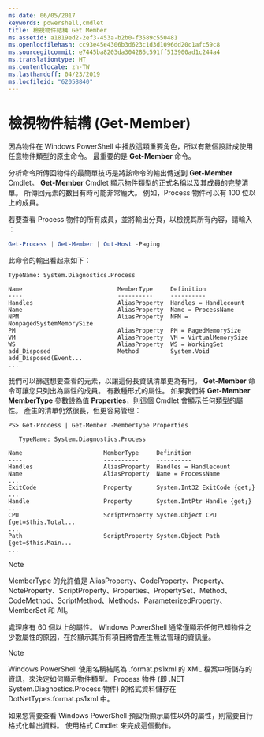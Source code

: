 ```yaml
---
ms.date: 06/05/2017
keywords: powershell,cmdlet
title: 檢視物件結構 Get Member
ms.assetid: a1819ed2-2ef3-453a-b2b0-f3589c550481
ms.openlocfilehash: cc93e45e4306b3d623c1d3d1096dd20c1afc59c8
ms.sourcegitcommit: e7445ba8203da304286c591ff513900ad1c244a4
ms.translationtype: HT
ms.contentlocale: zh-TW
ms.lasthandoff: 04/23/2019
ms.locfileid: "62058840"
---
```

# <a name="viewing-object-structure-get-member"></a>檢視物件結構 (Get-Member)

因為物件在 Windows PowerShell 中播放這類重要角色，所以有數個設計成使用任意物件類型的原生命令。 最重要的是 **Get-Member** 命令。

分析命令所傳回物件的最簡單技巧是將該命令的輸出傳送到 **Get-Member** Cmdlet。 **Get-Member** Cmdlet 顯示物件類型的正式名稱以及其成員的完整清單。 所傳回元素的數目有時可能非常龐大。 例如，Process 物件可以有 100 位以上的成員。

若要查看 Process 物件的所有成員，並將輸出分頁，以檢視其所有內容，請輸入︰

```powershell
Get-Process | Get-Member | Out-Host -Paging
```

此命令的輸出看起來如下︰

```output
TypeName: System.Diagnostics.Process

Name                           MemberType     Definition
----                           ----------     ----------
Handles                        AliasProperty  Handles = Handlecount
Name                           AliasProperty  Name = ProcessName
NPM                            AliasProperty  NPM = NonpagedSystemMemorySize
PM                             AliasProperty  PM = PagedMemorySize
VM                             AliasProperty  VM = VirtualMemorySize
WS                             AliasProperty  WS = WorkingSet
add_Disposed                   Method         System.Void add_Disposed(Event...
...
```

我們可以篩選想要查看的元素，以讓這份長資訊清單更為有用。 **Get-Member** 命令可讓您只列出為屬性的成員。 有數種形式的屬性。 如果我們將 **Get-Member MemberType** 參數設為值 **Properties**，則這個 Cmdlet 會顯示任何類型的屬性。 產生的清單仍然很長，但更容易管理︰

```
PS> Get-Process | Get-Member -MemberType Properties

   TypeName: System.Diagnostics.Process

Name                       MemberType     Definition
----                       ----------     ----------
Handles                    AliasProperty  Handles = Handlecount
Name                       AliasProperty  Name = ProcessName
...
ExitCode                   Property       System.Int32 ExitCode {get;}
...
Handle                     Property       System.IntPtr Handle {get;}
...
CPU                        ScriptProperty System.Object CPU {get=$this.Total...
...
Path                       ScriptProperty System.Object Path {get=$this.Main...
...
```

> [!NOTE]
> MemberType 的允許值是 AliasProperty、CodeProperty、Property、NoteProperty、ScriptProperty、Properties、PropertySet、Method、CodeMethod、ScriptMethod、Methods、ParameterizedProperty、MemberSet 和 All。

處理序有 60 個以上的屬性。 Windows PowerShell 通常僅顯示任何已知物件之少數屬性的原因，在於顯示其所有項目將會產生無法管理的資訊量。

> [!NOTE]
> Windows PowerShell 使用名稱結尾為 .format.ps1xml 的 XML 檔案中所儲存的資訊，來決定如何顯示物件類型。 Process 物件 (即 .NET System.Diagnostics.Process 物件) 的格式資料儲存在 DotNetTypes.format.ps1xml 中。

如果您需要查看 Windows PowerShell 預設所顯示屬性以外的屬性，則需要自行格式化輸出資料。 使用格式 Cmdlet 來完成這個動作。